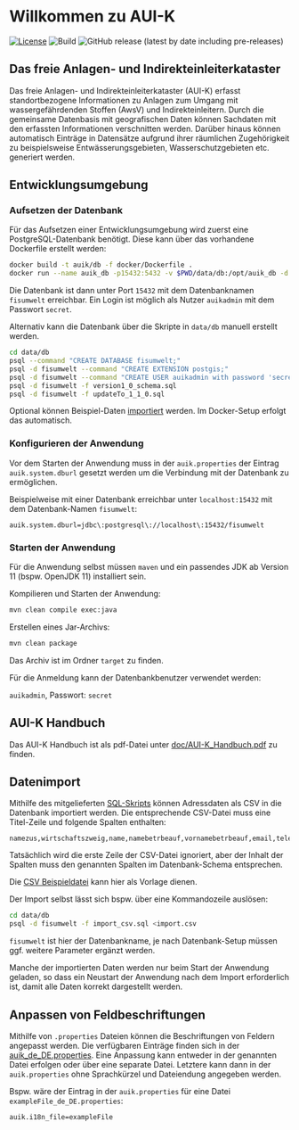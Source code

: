 # Willkommen zu AUI-K

[![License](https://img.shields.io/badge/License-LGPL%20v2.1-blue.svg)][license]
![Build](https://github.com/stadt-bielefeld/auik/workflows/Java%20CI/badge.svg)
![GitHub release (latest by date including pre-releases)](https://img.shields.io/github/v/release/stadt-bielefeld/auik?include_prereleases)

[license]:  https://tldrlegal.com/license/gnu-lesser-general-public-license-v2.1-(lgpl-2.1)
[sonarcube]: https://sonarcloud.io/dashboard?id=auik_prod%3Aauik_prod

## Das freie Anlagen- und Indirekteinleiterkataster

Das freie Anlagen- und Indirekteinleiterkataster (AUI-K) erfasst
standortbezogene Informationen zu Anlagen zum Umgang mit wassergefährdenden
Stoffen (AwsV) und Indirekteinleitern. Durch die gemeinsame Datenbasis mit
geografischen Daten können Sachdaten mit den erfassten Informationen
verschnitten werden. Darüber hinaus können automatisch Einträge in Datensätze
aufgrund ihrer räumlichen Zugehörigkeit zu beispielsweise
Entwässerungsgebieten, Wasserschutzgebieten etc. generiert werden.

## Entwicklungsumgebung

### Aufsetzen der Datenbank

Für das Aufsetzen einer Entwicklungsumgebung wird zuerst eine PostgreSQL-Datenbank benötigt.
Diese kann über das vorhandene Dockerfile erstellt werden:

```bash
docker build -t auik/db -f docker/Dockerfile .
docker run --name auik_db -p15432:5432 -v $PWD/data/db:/opt/auik_db -d auik/db
```

Die Datenbank ist dann unter Port `15432` mit dem Datenbanknamen `fisumwelt` erreichbar. Ein Login ist möglich als Nutzer `auikadmin` mit dem Passwort `secret`.

Alternativ kann die Datenbank über die Skripte in `data/db` manuell erstellt werden.

```bash
cd data/db
psql --command "CREATE DATABASE fisumwelt;"
psql -d fisumwelt --command "CREATE EXTENSION postgis;"
psql -d fisumwelt --command "CREATE USER auikadmin with password 'secret';"
psql -d fisumwelt -f version1_0_schema.sql
psql -d fisumwelt -f updateTo_1_1_0.sql
```

Optional können Beispiel-Daten [importiert](#datenimport) werden.
Im Docker-Setup erfolgt das automatisch.

### Konfigurieren der Anwendung

Vor dem Starten der Anwendung muss in der `auik.properties` der Eintrag `auik.system.dburl` gesetzt werden um die Verbindung mit der Datenbank zu ermöglichen.

Beispielweise mit einer Datenbank erreichbar unter `localhost:15432` mit dem Datenbank-Namen `fisumwelt`:

```
auik.system.dburl=jdbc\:postgresql\://localhost\:15432/fisumwelt
```

### Starten der Anwendung

Für die Anwendung selbst müssen `maven` und ein passendes JDK ab Version 11 (bspw. OpenJDK 11) installiert sein.

Kompilieren und Starten der Anwendung:

```bash
mvn clean compile exec:java
```

Erstellen eines Jar-Archivs:

```bash
mvn clean package
```
Das Archiv ist im Ordner `target` zu finden.

Für die Anmeldung kann der Datenbankbenutzer verwendet werden:

`auikadmin`, Passwort: `secret`

## AUI-K Handbuch

Das AUI-K Handbuch ist als pdf-Datei unter [doc/AUI-K_Handbuch.pdf](doc/AUI-K_Handbuch.pdf) zu finden.

## Datenimport

Mithilfe des mitgelieferten [SQL-Skripts](data/db/import_csv.sql) können Adressdaten als CSV in die Datenbank importiert werden.
Die entsprechende CSV-Datei muss eine Titel-Zeile und folgende Spalten enthalten:

```csv
namezus,wirtschaftszweig,name,namebetrbeauf,vornamebetrbeauf,email,telefon,telefax,plz,ort,strasse,hausnr,hausnrzus,bemerkungen
```

Tatsächlich wird die erste Zeile der CSV-Datei ignoriert,
aber der Inhalt der Spalten muss den genannten Spalten im Datenbank-Schema
entsprechen.

Die [CSV Beispieldatei](data/db/import.csv) kann hier als Vorlage dienen.

Der Import selbst lässt sich bspw. über eine Kommandozeile auslösen:

```bash
cd data/db
psql -d fisumwelt -f import_csv.sql <import.csv
```

`fisumwelt` ist hier der Datenbankname, je nach Datenbank-Setup müssen ggf. weitere Parameter ergänzt werden.

Manche der importierten Daten werden nur beim Start der Anwendung geladen,
so dass ein Neustart der Anwendung nach dem Import erforderlich ist,
damit alle Daten korrekt dargestellt werden.

## Anpassen von Feldbeschriftungen

Mithilfe von `.properties` Dateien können die Beschriftungen von Feldern angepasst werden. Die verfügbaren Einträge finden sich in der [auik_de_DE.properties](src/de/bielefeld/umweltamt/aui/resources/auik_de_DE.properties).
Eine Anpassung kann entweder in der genannten Datei erfolgen oder über eine separate Datei. Letztere kann dann in der `auik.properties` ohne Sprachkürzel und Dateiendung angegeben werden.

Bspw. wäre der Eintrag in der `auik.properties` für eine Datei `exampleFile_de_DE.properties`:

```properties
auik.i18n_file=exampleFile
```
